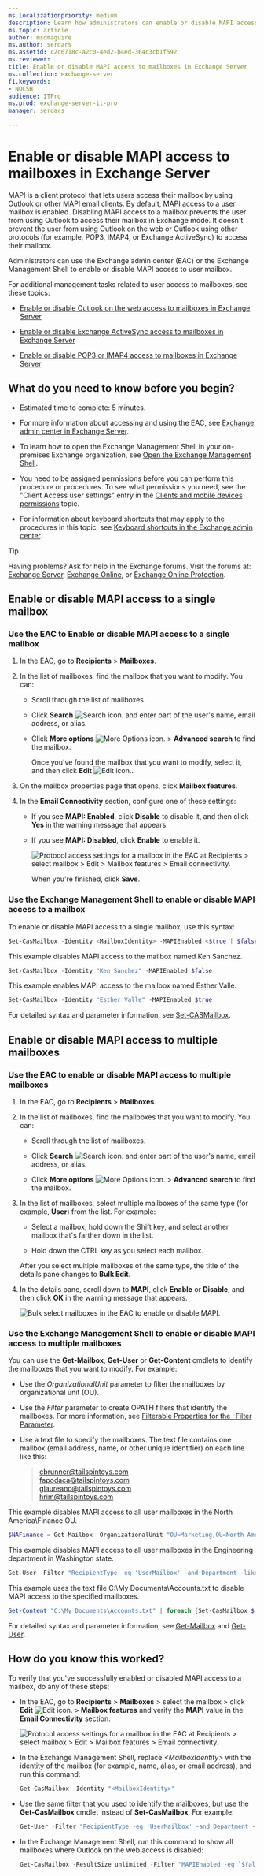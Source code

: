 ```yaml
---
ms.localizationpriority: medium
description: Learn how administrators can enable or disable MAPI access to specific mailboxes in Exchange Server 2016 or Exchange Server 2019.
ms.topic: article
author: msdmaguire
ms.author: serdars
ms.assetid: c2c6718c-a2c0-4ed2-b4ed-364c3cb1f592
ms.reviewer:
title: Enable or disable MAPI access to mailboxes in Exchange Server
ms.collection: exchange-server
f1.keywords:
- NOCSH
audience: ITPro
ms.prod: exchange-server-it-pro
manager: serdars

---
```


# Enable or disable MAPI access to mailboxes in Exchange Server

MAPI is a client protocol that lets users access their mailbox by using Outlook or other MAPI email clients. By default, MAPI access to a user mailbox is enabled. Disabling MAPI access to a mailbox prevents the user from using Outlook to access their mailbox in Exchange mode. It doesn't prevent the user from using Outlook on the web or Outlook using other protocols (for example, POP3, IMAP4, or Exchange ActiveSync) to access their mailbox.

Administrators can use the Exchange admin center (EAC) or the Exchange Management Shell to enable or disable MAPI access to user mailbox.

For additional management tasks related to user access to mailboxes, see these topics:

- [Enable or disable Outlook on the web access to mailboxes in Exchange Server](outlook-on-the-web/mailbox-access.md)

- [Enable or disable Exchange ActiveSync access to mailboxes in Exchange Server](exchange-activesync/activesync-mailbox-access.md)

- [Enable or disable POP3 or IMAP4 access to mailboxes in Exchange Server](pop3-and-imap4/configure-mailbox-access.md)

## What do you need to know before you begin?

- Estimated time to complete: 5 minutes.

- For more information about accessing and using the EAC, see [Exchange admin center in Exchange Server](../architecture/client-access/exchange-admin-center.md).

- To learn how to open the Exchange Management Shell in your on-premises Exchange organization, see [Open the Exchange Management Shell](/powershell/exchange/open-the-exchange-management-shell).

- You need to be assigned permissions before you can perform this procedure or procedures. To see what permissions you need, see the "Client Access user settings" entry in the [Clients and mobile devices permissions](../permissions/feature-permissions/client-and-mobile-device-permissions.md) topic.

- For information about keyboard shortcuts that may apply to the procedures in this topic, see [Keyboard shortcuts in the Exchange admin center](../about-documentation/exchange-admin-center-keyboard-shortcuts.md).

> [!TIP]
> Having problems? Ask for help in the Exchange forums. Visit the forums at: [Exchange Server](https://social.technet.microsoft.com/forums/office/home?category=exchangeserver), [Exchange Online](/answers/topics/office-exchange-server-itpro.html), or [Exchange Online Protection](https://social.technet.microsoft.com/forums/forefront/home?forum=FOPE).

## Enable or disable MAPI access to a single mailbox

### Use the EAC to Enable or disable MAPI access to a single mailbox

1. In the EAC, go to **Recipients** \> **Mailboxes**.

2. In the list of mailboxes, find the mailbox that you want to modify. You can:

   - Scroll through the list of mailboxes.

   - Click **Search** ![Search icon.](../media/ITPro_EAC_.png) and enter part of the user's name, email address, or alias.

   - Click **More options** ![More Options icon.](../media/ITPro_EAC_MoreOptionsIcon.png) \> **Advanced search** to find the mailbox.

     Once you've found the mailbox that you want to modify, select it, and then click **Edit** ![Edit icon.](../media/ITPro_EAC_EditIcon.png).

3. On the mailbox properties page that opens, click **Mailbox features**.

4. In the **Email Connectivity** section, configure one of these settings:

   - If you see **MAPI: Enabled**, click **Disable** to disable it, and then click **Yes** in the warning message that appears.

   - If you see **MAPI: Disabled**, click **Enable** to enable it.

     ![Protocol access settings for a mailbox in the EAC at Recipients \> select mailbox \> Edit \> Mailbox features \> Email connectivity.](../media/8c2d9cda-aa53-4b6e-b83a-0f55b4b3fd3d.png)

     When you're finished, click **Save**.

### Use the Exchange Management Shell to enable or disable MAPI access to a mailbox

To enable or disable MAPI access to a single mailbox, use this syntax:

```powershell
Set-CasMailbox -Identity <MailboxIdentity> -MAPIEnabled <$true | $false>
```

This example disables MAPI access to the mailbox named Ken Sanchez.

```powershell
Set-CasMailbox -Identity "Ken Sanchez" -MAPIEnabled $false
```

This example enables MAPI access to the mailbox named Esther Valle.

```powershell
Set-CasMailbox -Identity "Esther Valle" -MAPIEnabled $true
```

For detailed syntax and parameter information, see [Set-CASMailbox](/powershell/module/exchange/set-casmailbox).

## Enable or disable MAPI access to multiple mailboxes

### Use the EAC to enable or disable MAPI access to multiple mailboxes

1. In the EAC, go to **Recipients** \> **Mailboxes**.

2. In the list of mailboxes, find the mailboxes that you want to modify. You can:

   - Scroll through the list of mailboxes.

   - Click **Search** ![Search icon.](../media/ITPro_EAC_.png) and enter part of the user's name, email address, or alias.

   - Click **More options** ![More Options icon.](../media/ITPro_EAC_MoreOptionsIcon.png) \> **Advanced search** to find the mailbox.

3. In the list of mailboxes, select multiple mailboxes of the same type (for example, **User**) from the list. For example:

   - Select a mailbox, hold down the Shift key, and select another mailbox that's farther down in the list.

   - Hold down the CTRL key as you select each mailbox.

   After you select multiple mailboxes of the same type, the title of the details pane changes to **Bulk Edit**.

4. In the details pane, scroll down to **MAPI**, click **Enable** or **Disable**, and then click **OK** in the warning message that appears.

   ![Bulk select mailboxes in the EAC to enable or disable MAPI.](../media/4bd368a0-cd9e-4eb7-97b6-001cad02bc2d.png)

### Use the Exchange Management Shell to enable or disable MAPI access to multiple mailboxes

You can use the **Get-Mailbox**, **Get-User** or **Get-Content** cmdlets to identify the mailboxes that you want to modify. For example:

- Use the _OrganizationalUnit_ parameter to filter the mailboxes by organizational unit (OU).

- Use the _Filter_ parameter to create OPATH filters that identify the mailboxes. For more information, see [Filterable Properties for the -Filter Parameter](/powershell/exchange/filter-properties).

- Use a text file to specify the mailboxes. The text file contains one mailbox (email address, name, or other unique identifier) on each line like this:

  > ebrunner@tailspintoys.com <br/> fapodaca@tailspintoys.com <br/> glaureano@tailspintoys.com <br/> hrim@tailspintoys.com

This example disables MAPI access to all user mailboxes in the North America\Finance OU.

```powershell
$NAFinance = Get-Mailbox -OrganizationalUnit "OU=Marketing,OU=North America,DC=contoso,DC=com" -Filter "RecipientTypeDetails -eq 'UserMailbox'" -ResultSize Unlimited; $NAFinance | foreach {Set-CasMailbox $_.Identity -MAPIEnabled $false}
```

This example disables MAPI access to all user mailboxes in the Engineering department in Washington state.

```powershell
Get-User -Filter "RecipientType -eq 'UserMailbox' -and Department -like 'Engineering*' -and StateOrProvince -eq 'WA'" | Set-CasMailbox -MAPIEnabled $false
```

This example uses the text file C:\My Documents\Accounts.txt to disable MAPI access to the specified mailboxes.

```powershell
Get-Content "C:\My Documents\Accounts.txt" | foreach {Set-CasMailbox $_ -MAPIEnabled $false}
```

For detailed syntax and parameter information, see [Get-Mailbox](/powershell/module/exchange/get-mailbox) and [Get-User](/powershell/module/exchange/get-user).

## How do you know this worked?

To verify that you've successfully enabled or disabled MAPI access to a mailbox, do any of these steps:

- In the EAC, go to **Recipients** \> **Mailboxes** \> select the mailbox \> click **Edit** ![Edit icon.](../media/ITPro_EAC_EditIcon.png) \> **Mailbox features** and verify the **MAPI** value in the **Email Connectivity** section.

  ![Protocol access settings for a mailbox in the EAC at Recipients \> select mailbox \> Edit \> Mailbox features \> Email connectivity.](../media/8c2d9cda-aa53-4b6e-b83a-0f55b4b3fd3d.png)

- In the Exchange Management Shell, replace _\<MailboxIdentity\>_ with the identity of the mailbox (for example, name, alias, or email address), and run this command:

  ```powershell
  Get-CasMailbox -Identity "<MailboxIdentity>"
  ```

- Use the same filter that you used to identify the mailboxes, but use the **Get-CasMailbox** cmdlet instead of **Set-CasMailbox**. For example:

  ```powershell
  Get-User -Filter "RecipientType -eq 'UserMailbox' -and Department -like 'Engineering*' -and StateOrProvince -eq 'WA'" | Get-CasMailbox
  ```

- In the Exchange Management Shell, run this command to show all mailboxes where Outlook on the web access is disabled:

  ```powershell
  Get-CasMailbox -ResultSize unlimited -Filter "MAPIEnabled -eq `$false"
  ```